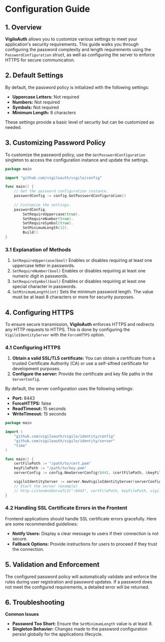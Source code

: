 # Configuration Guide
## 1. Overview
**VigiloAuth** allows you to customize various settings to meet your application's security requirements. This guide walks you through configuring the password complexity and length requirements using the `PasswordConfiguration` struct, as well as configuring the server to enforce HTTPS for secure communication.

## 2. Default Settings
By default, the password policy is initialized with the following settings:
- **Uppercase Letters:** Not required 
- **Numbers:** Not required 
- **Symbols:** Not required 
- **Minimum Length:** 8 characters

These settings provide a basic level of security but can be customized as needed.

## 3. Customizing Password Policy
To customize the password policy, use the `GetPasswordConfiguration` singleton to access the configuration instance and update the settings.
```go
package main

import "github.com/vigiloauth/vigilo/config"

func main() {
	// Get the password configuration instance.
	passwordConfig := config.GetPasswordConfiguration()
	
	// Customize the settings.
	passwordConfig.
		SetRequireUppercase(true).
		SetRequireNumber(true).
		SetRequireSymbol(true).
		SetMinimumLength(12).
		Build()
}
```

### 3.1 Explanation of Methods
1. `SetRequireUppercase(bool)` Enables or disables requiring at least one uppercase letter in passwords. 
2. `SetRequireNumber(bool)` Enables or disables requiring at least one numeric digit in passwords. 
3. `SetRequireSymbol(bool)` Enables or disables requiring at least one special character in passwords. 
4. `SetMinimumLength(int)` Sets the minimum password length. The value must be at least 8 characters or more for security purposes.

## 4. Configuring HTTPS
To ensure secure transmission, **VigiloAuth** enforces HTTPS and redirects any HTTP requests to HTTPS. This is done by configuring the `VigiloIdentityServer` with the `ForceHTTPS` option.

### 4.1 Configuring HTTPS
1. **Obtain a valid SSL/TLS certificate:** You can obtain a certificate from a trusted Certificate Authority (CA) or use a self-sifned certificate for development purposes.
2. **Configure the server:** Provide the certificate and key file paths in the `ServerConfig`.

By default, the server configuration uses the following settings:
- **Port:** 8443
- **ForceHTTPS:** false
- **ReadTimeout:** 15 seconds
- **WriteTimeout:** 15 seconds

```go
package main

import (
    "github.com/vigiloauth/vigilo/identity/config"
    "github.com/vigiloauth/vigilo/identity/server"
    "time"
)

func main() {
	certFilePath := "/path/to/cert.pem"
	keyFilePath := "/path/to/key.pem"
    serverConfig := config.NewServerConfig(8443, &certFilePath, &keyFilePath, true, 15*time.Second, 15*time.Second)

	vigiloIdentityServer := server.NewVigiloIdentityServer(serverConfig)
	// Start the server (example)
    // http.ListenAndServeTLS(":8443", certFilePath, keyFilePath, vigiloIdentityServer.Router())
}
```
### 4.2 Handling SSL Certificate Errors in the Frontent
Frontend applications should handle SSL certificate errors gracefully. Here are some recommended guidelines:
- **Notify Users:** Display a clear message to users if their connection is not secure.
- **Fallback Options:** Provide instructions for users to proceed if they trust the connection.

## 5. Validation and Enforcement
The configured password policy will automatically validate and enforce the rules during user registration and password updates. If a password does not meet the configured requirements, a detailed error will be returned.

## 6. Troubleshooting
**Common Issues**
- **Password Too Short:** Ensure the `SetMinimumLength` value is at least 8.
- **Singleton Behavior:** Changes made to the password configuration persist globally for the applications lifecycle.
